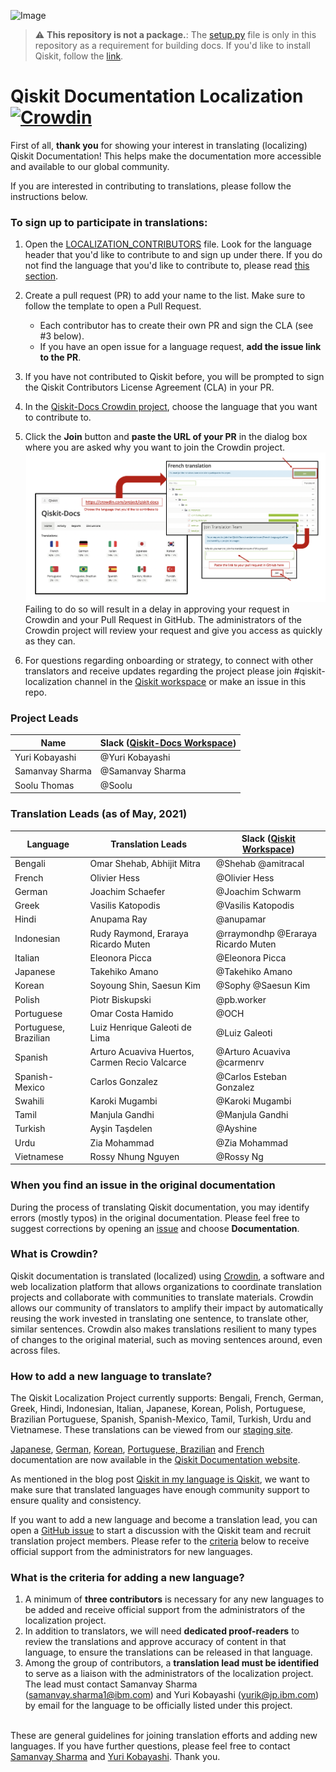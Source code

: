 ![Image](images/qiskit_header.png?raw=true)

> :warning: **This repository is not a package.**: The [setup.py](https://github.com/qiskit-community/qiskit-translations/blob/master/setup.py) file is only in this repository as a requirement for building docs. If you'd like to install Qiskit, follow the [link](https://github.com/Qiskit/qiskit).


# Qiskit Documentation Localization [![Crowdin](https://badges.crowdin.net/qiskit-docs/localized.svg)](https://crowdin.com/project/qiskit-docs)

First of all, **thank you** for showing your interest in translating (localizing) Qiskit Documentation! This helps make the documentation more accessible and available to our global community.

If you are interested in contributing to translations, please follow the instructions below.


### To sign up to participate in translations:

1. Open the [LOCALIZATION_CONTRIBUTORS](https://github.com/qiskit-community/qiskit-translations/blob/master/LOCALIZATION_CONTRIBUTORS) file. Look for the language header that you'd like to contribute to and sign up under there. If you do not find the language that you'd like to contribute to, please read [this section](#to-add-a-new-language-to-translate).<br/>
2. Create a pull request (PR) to add your name to the list. Make sure to follow the template to open a Pull Request.<br/>
      - Each contributor has to create their own PR and sign the CLA (see #3 below).
      - If you have an open issue for a language request, **add the issue link to the PR**.

3. If you have not contributed to Qiskit before, you will be prompted to sign the Qiskit Contributors License Agreement (CLA) in your PR.<br/>
4. In the [Qiskit-Docs Crowdin project](https://crowdin.com/project/qiskit-docs), choose the language that you want to contribute to.<br/>
5. Click the **Join** button and **paste the URL of your PR** in the dialog box where you are asked why you want to join the Crowdin project.
![request_crowdin](images/image_send_request_in_crowdin.png?raw=true)
Failing to do so will result in a delay in approving your request in Crowdin and your Pull Request in GitHub. The administrators of the Crowdin project will review your request and give you access as quickly as they can.<br/>
6. For questions regarding onboarding or strategy, to connect with other translators and receive updates regarding the project please join #qiskit-localization channel in the [Qiskit workspace](http://ibm.co/joinqiskitslack) or make an issue in this repo.

### Project Leads

| Name | Slack ([Qiskit-Docs Workspace](http://bit.ly/qiskitdoc)) |
| ---    | --- |
| Yuri Kobayashi | @Yuri Kobayashi |
| Samanvay Sharma | @Samanvay Sharma |
| Soolu Thomas | @Soolu |


### Translation Leads (as of May, 2021)

| **Language** | **Translation Leads** | **Slack ([Qiskit Workspace](http://ibm.co/joinqiskitslack))** |
| ---     | ---    | --- |
| Bengali | Omar Shehab, Abhijit Mitra |  @Shehab @amitracal   |
| French | Olivier Hess | @Olivier Hess |
| German | Joachim Schaefer | @Joachim Schwarm |
| Greek | Vasilis Katopodis | @Vasilis Katopodis |
| Hindi | Anupama Ray | @anupamar |
| Indonesian | Rudy Raymond, Eraraya Ricardo Muten | @rraymondhp @Eraraya Ricardo Muten |
| Italian | Eleonora Picca | @Eleonora Picca |
| Japanese | Takehiko Amano | @Takehiko Amano |
| Korean | Soyoung Shin, Saesun Kim | @Sophy @Saesun Kim |
| Polish | Piotr Biskupski | @pb.worker |
| Portuguese | Omar Costa Hamido | @OCH |
| Portuguese, Brazilian | Luiz Henrique Galeoti de Lima | @Luiz Galeoti |
| Spanish | Arturo Acuaviva Huertos, Carmen Recio Valcarce | @Arturo Acuaviva @carmenrv |
| Spanish-Mexico | Carlos Gonzalez | @Carlos Esteban Gonzalez |
| Swahili | Karoki Mugambi | @Karoki Mugambi |
| Tamil | Manjula Gandhi | @Manjula Gandhi |
| Turkish | Ayşin Taşdelen | @Ayshine |
| Urdu | Zia Mohammad | @Zia Mohammad |
| Vietnamese | Rossy Nhung Nguyen | @Rossy Ng |


### When you find an issue in the original documentation

During the process of translating Qiskit documentation, you may identify errors (mostly typos) in the original documentation. Please feel free to suggest corrections by opening an [issue](https://github.com/Qiskit/qiskit/issues/new/choose) and choose **Documentation**.


### What is Crowdin?

Qiskit documentation is translated (localized) using [Crowdin](https://crowdin.com/), a software and web localization platform that allows organizations to coordinate translation projects and collaborate with communities to translate materials. Crowdin allows our community of translators to amplify their impact by automatically reusing the work invested in translating one sentence, to translate other, similar sentences. Crowdin also makes translations resilient to many types of changes to the original material, such as moving sentences around, even across files.


### How to add a new language to translate?

The Qiskit Localization Project currently supports: Bengali, French, German, Greek, Hindi, Indonesian, Italian, Japanese, Korean, Polish, Portuguese, Brazilian Portuguese, Spanish, Spanish-Mexico, Tamil, Turkish, Urdu and Vietnamese. These translations can be viewed from our [staging site](https://qiskit-community.github.io/qiskit-translations/).

[Japanese](https://qiskit.org/documentation/locale/ja_JP/index.html), [German](https://qiskit.org/documentation/locale/de_DE/index.html), [Korean](https://qiskit.org/documentation/locale/ko_KR/index.html), [Portuguese, Brazilian](https://qiskit.org/documentation/locale/pt_BR/index.html) and [French](https://qiskit.org/documentation/locale/fr_FR/index.html) documentation are now available in the [Qiskit Documentation website](https://qiskit.org/documentation/index.html).

As mentioned in the blog post [Qiskit in my language is Qiskit](https://medium.com/qiskit/qiskit-in-my-language-is-qiskit-73d4626a99d3), we want to make sure that translated languages have enough community support to ensure quality and consistency. <br/>

If you want to add a new language and become a translation lead, you can open a [GitHub issue](https://github.com/qiskit-community/qiskit-translations/issues/new/choose) to start a discussion with the Qiskit team and recruit translation project members. Please refer to the [criteria](#what-is-the-criteria-for-adding-a-new-language?) below to receive official support from the administrators for new languages.


### What is the criteria for adding a new language?

1. A minimum of **three contributors** is necessary for any new languages to be added and receive official support from the administrators of the localization project.<br/>
2. In addition to translators, we will need **dedicated proof-readers** to review the translations and approve accuracy of content in that language, to ensure the translations can be released in that language.<br/>
3. Among the group of contributors, a **translation lead must be identified** to serve as a liaison with the administrators of the localization project. The lead must contact Samanvay Sharma (samanvay.sharma1@ibm.com) and Yuri Kobayashi (yurik@jp.ibm.com) by email for the language to be officially listed under this project. <br/><br/>

These are general guidelines for joining translation efforts and adding new languages. If you have further questions, please feel free to contact [Samanvay Sharma](mailto:samanvay.sharma1@ibm.com?subject=[GitHub]%20Qiskit%20Documentation%20Translation) and [Yuri Kobayashi](mailto:yurik@jp.ibm.com?subject=[GitHub]%20Qiskit%20Documentation%20Translation). Thank you.

